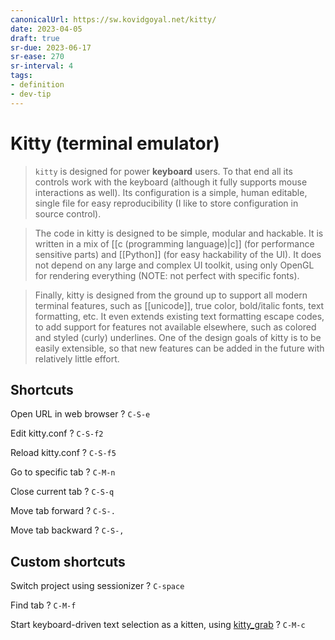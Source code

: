 ```yaml
---
canonicalUrl: https://sw.kovidgoyal.net/kitty/
date: 2023-04-05
draft: true
sr-due: 2023-06-17
sr-ease: 270
sr-interval: 4
tags:
- definition
- dev-tip
---
```


# Kitty (terminal emulator)

> `kitty` is designed for power **keyboard** users. To that end all its controls
> work with the keyboard (although it fully supports mouse interactions as
> well). Its configuration is a simple, human editable, single file for easy
> reproducibility (I like to store configuration in source control).

> The code in kitty is designed to be simple, modular and hackable. It is
> written in a mix of [[c (programming language)|c]] (for
> performance sensitive parts) and [[Python]] (for easy hackability
> of the UI). It does not depend on any large and complex UI toolkit, using only
> OpenGL for rendering everything (NOTE: not perfect with specific fonts).

> Finally, kitty is designed from the ground up to support all modern terminal
> features, such as [[unicode]], true color, bold/italic fonts,
> text formatting, etc. It even extends existing text formatting escape codes,
> to add support for features not available elsewhere, such as colored and
> styled (curly) underlines. One of the design goals of kitty is to be easily
> extensible, so that new features can be added in the future with relatively
> little effort.

## Shortcuts

Open URL in web browser
?
`C-S-e`
<!--SR:!2023-06-10,6,212-->

Edit kitty.conf
?
`C-S-f2`
<!--SR:!2023-12-10,189,290-->

Reload kitty.conf
?
`C-S-f5`
<!--SR:!2023-06-12,8,252-->

Go to specific tab
?
`C-M-n`
<!--SR:!2023-08-16,73,272-->

Close current tab
?
`C-S-q`
<!--SR:!2023-06-09,5,192-->

Move tab forward
?
`C-S-.`
<!--SR:!2023-06-09,5,212-->

Move tab backward
?
`C-S-,`
<!--SR:!2023-08-02,59,232-->

## Custom shortcuts

Switch project using sessionizer
?
`C-space`
<!--SR:!2023-12-11,190,292-->

Find tab
?
`C-M-f`
<!--SR:!2023-06-09,5,192-->

Start keyboard-driven text selection as a kitten, using [kitty_grab](https://github.com/yurikhan/kitty_grab)
?
`C-M-c`
<!--SR:!2023-06-10,6,212-->
